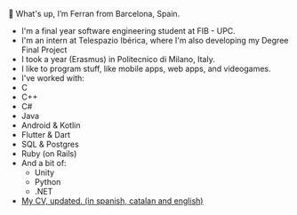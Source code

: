 👋 What's up, I’m Ferran from Barcelona, Spain.
<!--- - 🌱 I’m currently learning ...
- 💞️ I’m looking to collaborate on ...
- 📫 How to reach me ...
--->
- I'm a final year software engineering student at FIB - UPC.
- I'm an intern at Telespazio Ibérica, where I'm also developing my Degree Final Project
- I took a year (Erasmus) in Politecnico di Milano, Italy.
- I like to program stuff, like mobile apps, web apps, and videogames.
- I've worked with:
 - C
 - C++
 - C#
 - Java
 - Android & Kotlin
 - Flutter & Dart
 - SQL & Postgres
 - Ruby (on Rails)
- And a bit of:
  - Unity
  - Python
  - .NET
- [My CV, updated. (in spanish, catalan and english)](https://github.com/Ferran00/CV)

<!---
Ferran00/Ferran00 is a ✨ special ✨ repository because its `README.md` (this file) appears on your GitHub profile.
You can click the Preview link to take a look at your changes.
--->
